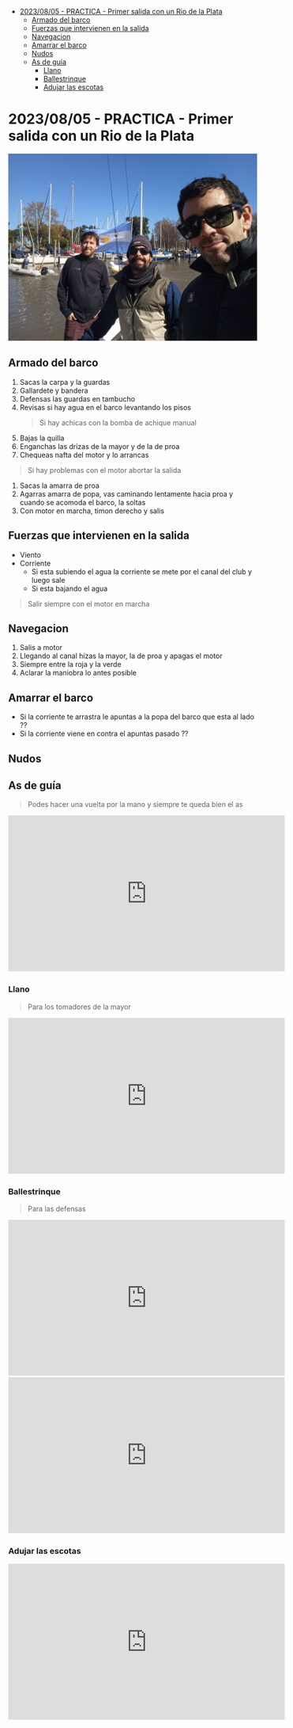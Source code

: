- [2023/08/05 - PRACTICA - Primer salida con un Rio de la Plata](#20230805---practica---primer-salida-con-un-rio-de-la-plata)
  - [Armado del barco](#armado-del-barco)
  - [Fuerzas que intervienen en la salida](#fuerzas-que-intervienen-en-la-salida)
  - [Navegacion](#navegacion)
  - [Amarrar el barco](#amarrar-el-barco)
  - [Nudos](#nudos)
  - [As de guía](#as-de-guía)
    - [Llano](#llano)
    - [Ballestrinque](#ballestrinque)
    - [Adujar las escotas](#adujar-las-escotas)


# 2023/08/05 - PRACTICA - Primer salida con un Rio de la Plata

 ![](./20230805.PrimerSalida.jpeg)


## Armado del barco

1. Sacas la carpa y la guardas
2. Gallardete y bandera
3. Defensas las guardas en tambucho
4. Revisas si hay agua en el barco levantando los pisos
   > Si hay achicas con la bomba de achique manual
5. Bajas la quilla
6. Enganchas las drizas de la mayor y de la de proa
7. Chequeas nafta del motor y lo arrancas
  > Si hay problemas con el motor abortar la salida
1. Sacas la amarra de proa
2.  Agarras amarra de popa, vas caminando lentamente hacia proa y cuando se acomoda el barco, la soltas
3.  Con motor en marcha, timon derecho y salis


## Fuerzas que intervienen en la salida

- Viento
- Corriente
  - Si esta subiendo el agua la corriente se mete por el canal del club y luego sale 
  - Si esta bajando el agua

> Salir siempre con el motor en marcha


## Navegacion
1. Salis a motor
2. Llegando al canal hizas la mayor, la de proa y apagas el motor
3. Siempre entre la roja y la verde
4. Aclarar la maniobra lo antes posible

## Amarrar el barco

- Si la corriente te arrastra le apuntas a la popa del barco que esta al lado ??
- Si la corriente viene en contra el apuntas pasado ??


## Nudos

## As de guía

> Podes hacer una vuelta por la mano y siempre te queda bien el as

<iframe width="560" height="315" src="https://www.youtube.com/embed/_PGS0hQyPJw" title="YouTube video player" frameborder="0" allow="accelerometer; autoplay; clipboard-write; encrypted-media; gyroscope; picture-in-picture; web-share" allowfullscreen></iframe>

### Llano

> Para los tomadores de la mayor
>
 <iframe width="560" height="315" src="https://www.youtube.com/embed/jtJ7ZkGbHHw" title="YouTube video player" frameborder="0" allow="accelerometer; autoplay; clipboard-write; encrypted-media; gyroscope; picture-in-picture; web-share" allowfullscreen></iframe>

### Ballestrinque

> Para las defensas
>

<iframe width="560" height="315" src="https://www.youtube.com/embed/T3CByQOjwas" title="YouTube video player" frameborder="0" allow="accelerometer; autoplay; clipboard-write; encrypted-media; gyroscope; picture-in-picture; web-share" allowfullscreen></iframe>

<iframe width="560" height="315" src="https://www.youtube.com/embed/FiBlv0mEcZ4" title="YouTube video player" frameborder="0" allow="accelerometer; autoplay; clipboard-write; encrypted-media; gyroscope; picture-in-picture; web-share" allowfullscreen></iframe>

### Adujar las escotas

<iframe width="560" height="315" src="https://www.youtube.com/embed/RQCt1xMVmu8" title="YouTube video player" frameborder="0" allow="accelerometer; autoplay; clipboard-write; encrypted-media; gyroscope; picture-in-picture; web-share" allowfullscreen></iframe>
